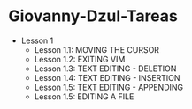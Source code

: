# Giovanny-Dzul-Tareas

* Lesson 1
	* Lesson 1.1: MOVING THE CURSOR
	* Lesson 1.2: EXITING VIM
	* Lesson 1.3: TEXT EDITING - DELETION
	* Lesson 1.4: TEXT EDITING - INSERTION
	* Lesson 1.5: TEXT EDITING - APPENDING
	* Lesson 1.5: EDITING A FILE


